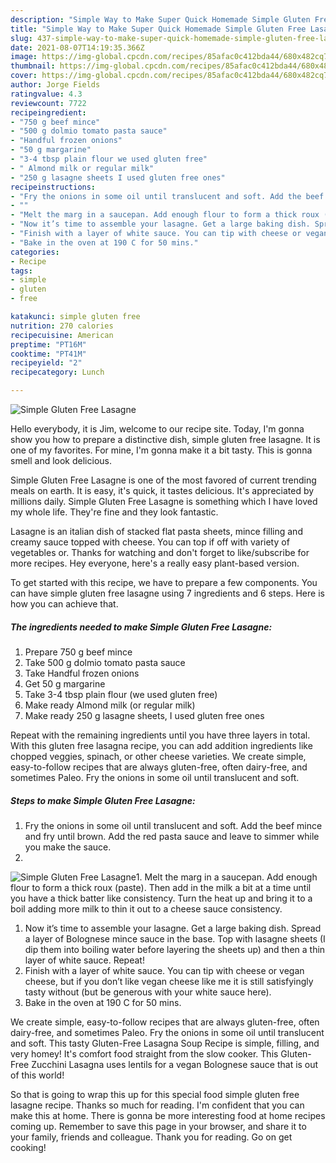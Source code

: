```yaml
---
description: "Simple Way to Make Super Quick Homemade Simple Gluten Free Lasagne"
title: "Simple Way to Make Super Quick Homemade Simple Gluten Free Lasagne"
slug: 437-simple-way-to-make-super-quick-homemade-simple-gluten-free-lasagne
date: 2021-08-07T14:19:35.366Z
image: https://img-global.cpcdn.com/recipes/85afac0c412bda44/680x482cq70/simple-gluten-free-lasagne-recipe-main-photo.jpg
thumbnail: https://img-global.cpcdn.com/recipes/85afac0c412bda44/680x482cq70/simple-gluten-free-lasagne-recipe-main-photo.jpg
cover: https://img-global.cpcdn.com/recipes/85afac0c412bda44/680x482cq70/simple-gluten-free-lasagne-recipe-main-photo.jpg
author: Jorge Fields
ratingvalue: 4.3
reviewcount: 7722
recipeingredient:
- "750 g beef mince"
- "500 g dolmio tomato pasta sauce"
- "Handful frozen onions"
- "50 g margarine"
- "3-4 tbsp plain flour we used gluten free"
- " Almond milk or regular milk"
- "250 g lasagne sheets I used gluten free ones"
recipeinstructions:
- "Fry the onions in some oil until translucent and soft. Add the beef mince and fry until brown. Add the red pasta sauce and leave to simmer while you make the sauce."
- ""
- "Melt the marg in a saucepan. Add enough flour to form a thick roux (paste). Then add in the milk a bit at a time until you have a thick batter like consistency. Turn the heat up and bring it to a boil adding more milk to thin it out to a cheese sauce consistency."
- "Now it’s time to assemble your lasagne. Get a large baking dish. Spread a layer of Bolognese mince sauce in the base. Top with lasagne sheets (I dip them into boiling water before layering the sheets up) and then a thin layer of white sauce. Repeat!"
- "Finish with a layer of white sauce. You can tip with cheese or vegan cheese, but if you don’t like vegan cheese like me it is still satisfyingly tasty without (but be generous with your white sauce here)."
- "Bake in the oven at 190 C for 50 mins."
categories:
- Recipe
tags:
- simple
- gluten
- free

katakunci: simple gluten free 
nutrition: 270 calories
recipecuisine: American
preptime: "PT16M"
cooktime: "PT41M"
recipeyield: "2"
recipecategory: Lunch

---
```



![Simple Gluten Free Lasagne](https://img-global.cpcdn.com/recipes/85afac0c412bda44/680x482cq70/simple-gluten-free-lasagne-recipe-main-photo.jpg)

Hello everybody, it is Jim, welcome to our recipe site. Today, I'm gonna show you how to prepare a distinctive dish, simple gluten free lasagne. It is one of my favorites. For mine, I'm gonna make it a bit tasty. This is gonna smell and look delicious.

Simple Gluten Free Lasagne is one of the most favored of current trending meals on earth. It is easy, it's quick, it tastes delicious. It's appreciated by millions daily. Simple Gluten Free Lasagne is something which I have loved my whole life. They're fine and they look fantastic.

Lasagne is an italian dish of stacked flat pasta sheets, mince filling and creamy sauce topped with cheese. You can top if off with variety of vegetables or. Thanks for watching and don&#39;t forget to like/subscribe for more recipes. Hey everyone, here&#39;s a really easy plant-based version.


To get started with this recipe, we have to prepare a few components. You can have simple gluten free lasagne using 7 ingredients and 6 steps. Here is how you can achieve that.

<!--inarticleads1-->

##### The ingredients needed to make Simple Gluten Free Lasagne:

1. Prepare 750 g beef mince
1. Take 500 g dolmio tomato pasta sauce
1. Take Handful frozen onions
1. Get 50 g margarine
1. Take 3-4 tbsp plain flour (we used gluten free)
1. Make ready  Almond milk (or regular milk)
1. Make ready 250 g lasagne sheets, I used gluten free ones


Repeat with the remaining ingredients until you have three layers in total. With this gluten free lasagna recipe, you can add addition ingredients like chopped veggies, spinach, or other cheese varieties. We create simple, easy-to-follow recipes that are always gluten-free, often dairy-free, and sometimes Paleo. Fry the onions in some oil until translucent and soft. 

<!--inarticleads2-->

##### Steps to make Simple Gluten Free Lasagne:

1. Fry the onions in some oil until translucent and soft. Add the beef mince and fry until brown. Add the red pasta sauce and leave to simmer while you make the sauce.
1. 
<img src="//assets-global.cpcdn.com/assets/icons/button_play-2c75c40dde080a61004c1f40b05d8f140eaff45d7e9e6481dc71c63d2e7c4909.png" alt="Simple Gluten Free Lasagne">1. Melt the marg in a saucepan. Add enough flour to form a thick roux (paste). Then add in the milk a bit at a time until you have a thick batter like consistency. Turn the heat up and bring it to a boil adding more milk to thin it out to a cheese sauce consistency.
1. Now it’s time to assemble your lasagne. Get a large baking dish. Spread a layer of Bolognese mince sauce in the base. Top with lasagne sheets (I dip them into boiling water before layering the sheets up) and then a thin layer of white sauce. Repeat!
1. Finish with a layer of white sauce. You can tip with cheese or vegan cheese, but if you don’t like vegan cheese like me it is still satisfyingly tasty without (but be generous with your white sauce here).
1. Bake in the oven at 190 C for 50 mins.


We create simple, easy-to-follow recipes that are always gluten-free, often dairy-free, and sometimes Paleo. Fry the onions in some oil until translucent and soft. This tasty Gluten-Free Lasagna Soup Recipe is simple, filling, and very homey! It&#39;s comfort food straight from the slow cooker. This Gluten-Free Zucchini Lasagna uses lentils for a vegan Bolognese sauce that is out of this world! 

So that is going to wrap this up for this special food simple gluten free lasagne recipe. Thanks so much for reading. I'm confident that you can make this at home. There is gonna be more interesting food at home recipes coming up. Remember to save this page in your browser, and share it to your family, friends and colleague. Thank you for reading. Go on get cooking!
